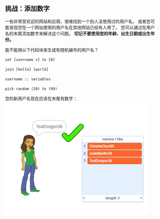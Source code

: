## 挑战：添加数字

一些非常受欢迎的网站和应用，很难找到一个别人没使用过的用户名。 或者您可能发现您在一个网站使用的用户名在其他网站已经有人用了。 您可以通过在用户名的末尾添加数字来解决这个问题。 **切记不要使用您的年龄、出生日期或出生年份。**

能不能用以下代码块来生成有随机编号的用户名？

```blocks3
set [username v] to [0]

join [hello] [world]

username :: variables

pick random (20) to (99)
```

您的新用户名现在应该在末尾有数字：

![截屏](images/usernames-with-numbers.png)